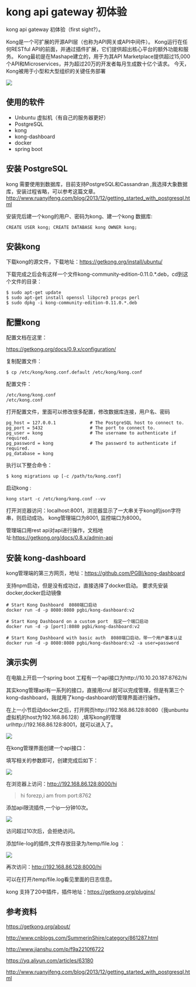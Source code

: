 # kong api gateway 初体验

kong api gateway 初体验（first sight?）。

Kong是一个可扩展的开源API层（也称为API网关或API中间件）。 Kong运行在任何RESTful API的前面，并通过插件扩展，它们提供超出核心平台的额外功能和服务。
Kong最初是在Mashape建立的，用于为其API Marketplace提供超过15,000个API和Microservices，并为超过20万的开发者每月生成数十亿个请求。 今天，Kong被用于小型和大型组织的关键任务部署

![](https://getkong.org/assets/images/docs/kong-architecture.jpg)

<!--more-->

## 使用的软件

- Unbuntu 虚拟机（有自己的服务器更好）
- PostgreSQL
- kong 
- kong-dashboard
- docker
- spring boot

## 安装 PostgreSQL

kong 需要使用到数据库，目前支持PostgreSQL和Cassandran ,我选择大象数据库，安装过程省略，可以参考这篇文章。
http://www.ruanyifeng.com/blog/2013/12/getting_started_with_postgresql.html

安装完后建一个kong的用户、密码为kong、建一个kong 数据库:

```
CREATE USER kong; CREATE DATABASE kong OWNER kong;
```

## 安装kong 

下载kong的源文件，下载地址：https://getkong.org/install/ubuntu/

下载完成之后会有这样一个文件kong-community-edition-0.11.0.*.deb，cd到这个文件的目录：


```
$ sudo apt-get update
$ sudo apt-get install openssl libpcre3 procps perl
$ sudo dpkg -i kong-community-edition-0.11.0.*.deb

```


## 配置kong

配置文档在这里：

https://getkong.org/docs/0.9.x/configuration/

复制配置文件：

```
$ cp /etc/kong/kong.conf.default /etc/kong/kong.conf
```

配置文件：

```
/etc/kong/kong.conf
/etc/kong.conf

```

打开配置文件，里面可以修改很多配置，修改数据库连接，用户名、密码

```
pg_host = 127.0.0.1             # The PostgreSQL host to connect to.
pg_port = 5432                  # The port to connect to.
pg_user = kong                  # The username to authenticate if required.
pg_password = kong              # The password to authenticate if required.
pg_database = kong

```


执行以下整合命令：

```
$ kong migrations up [-c /path/to/kong.conf]

```

启动kong :

```
kong start -c /etc/kong/kong.conf --vv
```
打开浏览器访问：localhost:8001，浏览器显示了一大串关于kong的json字符串，则启动成功。
kong管理端口为8001, 监控端口为8000。

管理端口用rest api对api进行操作，文档地址:https://getkong.org/docs/0.8.x/admin-api

## 安装 kong-dashboard

kong管理端的第三方网页，地址：https://github.com/PGBI/kong-dashboard

支持npm启动，但是没有成功过，直接选择了docker启动。
要求先安装docker,docker启动镜像

```
# Start Kong Dashboard  8080端口启动
docker run -d -p 8080:8080 pgbi/kong-dashboard:v2

# Start Kong Dashboard on a custom port  指定一个端口启动
docker run -d -p [port]:8080 pgbi/kong-dashboard:v2

# Start Kong Dashboard with basic auth  8080端口启动，带一个用户基本认证
docker run -d -p 8080:8080 pgbi/kong-dashboard:v2 -a user=password

```

## 演示实例

在电脑上开启一个spring boot 工程有一个api接口为http://10.10.20.187:8762/hi


其实kong管理api有一系列的接口，直接用crul 就可以完成管理，但是有第三个kong-dashboard，我就用了kong-dashboard的管理界面进行操作。

在上一小节启动docker之后，打开网页http://192.168.86.128:8080（我unbuntu虚拟机的host为192.168.86.128）,填写kong的管理urlhttp://192.168.86.128:8001，就可以进入了。

![](http://fangzhipeng.oss-cn-hangzhou.aliyuncs.com/blog/%E5%BE%AE%E4%BF%A1%E6%88%AA%E5%9B%BE_20170830111958.png?x-oss-process=style/caijai)

在kong管理界面创建一个api接口：

填写相关的参数即可，创建完成后如下：

![](http://fangzhipeng.oss-cn-hangzhou.aliyuncs.com/blog/%E5%BE%AE%E4%BF%A1%E6%88%AA%E5%9B%BE_20170830112038.png?x-oss-process=style/caijai)

在浏览器上访问：http://192.168.86.128:8000/hi

> hi forezp,i am from port:8762


添加api限流插件,一个ip一分钟10次。

![](http://fangzhipeng.oss-cn-hangzhou.aliyuncs.com/blog/%E5%BE%AE%E4%BF%A1%E6%88%AA%E5%9B%BE_20170830112602.png?x-oss-process=style/caijai)

访问超过10次后，会拒绝访问。

添加file-log的插件,文件存放目录为/temp/file.log  ：

![](http://fangzhipeng.oss-cn-hangzhou.aliyuncs.com/blog/%E5%BE%AE%E4%BF%A1%E6%88%AA%E5%9B%BE_20170830114620.png?x-oss-process=style/caijai)

再次访问：http://192.168.86.128:8000/hi

可以在打开/temp/file.log看见里面的日志信息。

kong 支持了20中插件，插件地址：https://getkong.org/plugins/

## 参考资料

https://getkong.org/about/

http://www.cnblogs.com/SummerinShire/category/861287.html

http://www.jianshu.com/p/f9a2210f6722

https://yq.aliyun.com/articles/63180

http://www.ruanyifeng.com/blog/2013/12/getting_started_with_postgresql.html